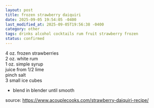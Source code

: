 ```yaml
---
layout: post
title: frozen strawberry daiquiri
date: 2025-09-05 19:54:05 -0400
last_modified_at: 2025-09-05T19:56:38 -0400
category: other
tags: drinks alcohol cocktails rum fruit strawberry frozen
status: confirmed
---
```


4 oz. frozen strawberries  
2 oz. white rum  
1 oz. simple syrup  
juice from 1/2 lime  
pinch salt  
3 small ice cubes  
* blend in blender until smooth

source: <https://www.acouplecooks.com/strawberry-daiquiri-recipe/>
